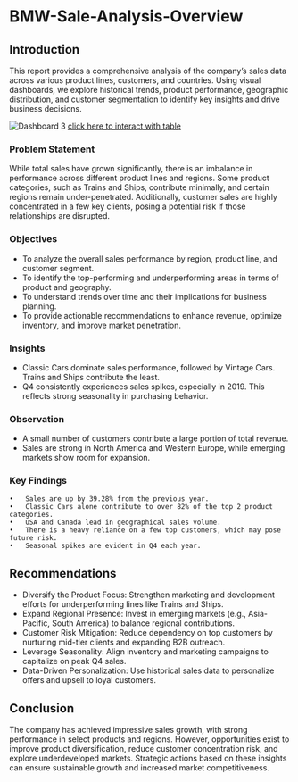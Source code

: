 # BMW-Sale-Analysis-Overview

## Introduction

This report provides a comprehensive analysis of the company’s sales data across various product lines, customers, and countries. Using visual dashboards, we explore historical trends, product performance, geographic distribution, and customer segmentation to identify key insights and drive business decisions.

![Dashboard 3](https://github.com/user-attachments/assets/ad3d228c-3516-4bbe-bbb6-dc6fc800be1c)
[click here to interact with table](https://public.tableau.com/views/BMWSALEREPORT/Dashboard3?:language=en-GB&:sid=&:redirect=auth&:display_count=n&:origin=viz_share_link)

###  Problem Statement
While total sales have grown significantly, there is an imbalance in performance across different product lines and regions. Some product categories, such as Trains and Ships, contribute minimally, and certain regions remain under-penetrated. Additionally, customer sales are highly concentrated in a few key clients, posing a potential risk if those relationships are disrupted.

### Objectives
 -	To analyze the overall sales performance by region, product line, and customer segment.
 -	To identify the top-performing and underperforming areas in terms of product and geography.
 -	To understand trends over time and their implications for business planning.
 -	To provide actionable recommendations to enhance revenue, optimize inventory, and improve market penetration.

### Insights
- Classic Cars dominate sales performance, followed by Vintage Cars. Trains and Ships contribute the least.
- Q4 consistently experiences sales spikes, especially in 2019. This reflects strong seasonality in purchasing behavior.

### Observation 
- A small number of customers contribute a large portion of total revenue.
- Sales are strong in North America and Western Europe, while emerging markets show room for expansion.

### Key Findings
	•	Sales are up by 39.28% from the previous year.
	•	Classic Cars alone contribute to over 82% of the top 2 product categories.
	•	USA and Canada lead in geographical sales volume.
	•	There is a heavy reliance on a few top customers, which may pose future risk.
	•	Seasonal spikes are evident in Q4 each year.

 ## Recommendations
-	Diversify the Product Focus:
 Strengthen marketing and development efforts for underperforming lines like Trains and Ships.
- 	Expand Regional Presence:
Invest in emerging markets (e.g., Asia-Pacific, South America) to balance regional contributions.
- 	Customer Risk Mitigation:
Reduce dependency on top customers by nurturing mid-tier clients and expanding B2B outreach.
-	Leverage Seasonality:
Align inventory and marketing campaigns to capitalize on peak Q4 sales.
-	Data-Driven Personalization:
Use historical sales data to personalize offers and upsell to loyal customers.

## Conclusion 
The company has achieved impressive sales growth, with strong performance in select products and regions. However, opportunities exist to improve product diversification, reduce customer concentration risk, and explore underdeveloped markets. Strategic actions based on these insights can ensure sustainable growth and increased market competitiveness.
